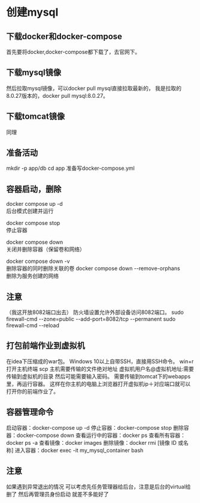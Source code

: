 # 创建mysql

## 下载docker和docker-compose
首先要将docker,docker-compose都下载了，去官网下。

## 下载mysql镜像
然后拉取mysql镜像，可以docker pull mysql直接拉取最新的，
我是拉取的8.0.27版本的，docker pull mysql:8.0.27。

## 下载tomcat镜像
同理

## 准备活动
mkdir -p app/db
cd app
准备写docker-compose.yml

## 容器启动，删除
docker compose up -d <br>
后台模式创建并运行

docker compose stop <br>
停止容器

docker compose down <br>
关闭并删除容器（保留卷和网络）

docker compose down -v <br>
删除容器的同时删除关联的卷
docker compose down --remove-orphans <br>
删除为服务创建的网络

## 注意
（我这开放8082端口出去）
防火墙设置允许外部设备访问8082端口。
sudo firewall-cmd --zone=public --add-port=8082/tcp --permanent
sudo firewall-cmd --reload

## 打包前端作业到虚拟机
在idea下压缩成的war包。
Windows 10以上自带SSH，直接用SSH命令。
win+r打开主机终端
scp 主机需要传输的文件绝对地址 虚拟机用户名@虚拟机地址:需要传输到虚拟机的目录
然后可能需要输入密码。
需要传输到tomcat下的webapps里，再运行容器。
这样在你主机的电脑上浏览器打开虚拟机ip＋对应端口就可以打开你的前端作业了。

## 容器管理命令
启动容器：docker-compose up -d
停止容器：docker-compose stop
删除容器：docker-compose down
查看运行中的容器：docker ps
查看所有容器：docker ps -a
查看镜像：docker images
删除镜像：docker rmi [镜像 ID 或名称] 
进入容器：docker exec -it my_mysql_container bash


## 注意
如果遇到异常退出的情况
可以考虑先任务管理器给后台，注意是后台的virtual给删了
然后再管理员身份启动
就差不多能好了